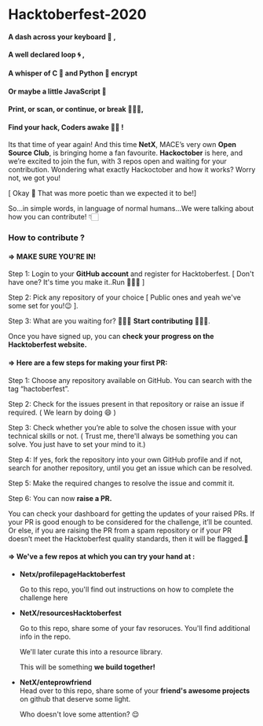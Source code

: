 # Hacktoberfest-2020

#### A dash across your keyboard 🎹 ,  
#### A well declared loop 🌀 ,   
#### A whisper of C 🌝  and Python 🐍  encrypt  
#### Or maybe a little JavaScript 🧠 
#### Print, or scan, or continue, or break 🤹🏻‍♀️,  
#### Find your hack, Coders awake 🧞‍♂️ !  

Its that time of year again! And this time **NetX**, MACE’s very own **Open Source Club**, is bringing home a fan favourite. **Hackoctober** is here, and we’re excited to join the fun, with 3 repos open and waiting for your contribution. Wondering what exactly Hackoctober and how it works? Worry not, we got you!  

[ Okay 👀 That was more poetic than we expected it to be!]

So...in simple words, in language of normal humans...We were talking about how you can contribute! 👇🏻

### How to contribute ?

#### => MAKE SURE YOU'RE IN!

Step 1: Login to your **GitHub account** and register for Hacktoberfest. [ Don't have one? It's time you make it..Run 🏃🏻‍♂️ ] 

Step 2: Pick any repository of your choice [ Public ones and yeah we've some set for you!😉 ].  

Step 3: What are you waiting for? 👨🏻‍💻 **Start contributing** 👩🏻‍💻.  

Once you have signed up, you can **check your progress on the Hacktoberfest website.**  

#### => Here are a few steps for making your first PR:  

Step 1: Choose any repository available on GitHub. You can search with the tag “hactoberfest”. 

Step 2: Check for the issues present in that repository or raise an issue if required. ( We learn by doing 😄 ) 

Step 3: Check whether you’re able to solve the chosen issue with your technical skills or not. ( Trust me, there'll always be something you can solve. You just have
        to set your mind to it.)
        
Step 4: If yes, fork the repository into your own GitHub profile and if not, search for another repository, until you get an issue which can be resolved. 

Step 5: Make the required changes to resolve the issue and commit it.  

Step 6: You can now **raise a PR.**  
  
You can check your dashboard for getting the updates of your raised PRs. If your PR is good enough to be considered for the challenge, it’ll be counted. Or else, if you are raising the PR from a spam repository or if your PR doesn’t meet the Hacktoberfest quality standards, then it will be flagged.🏴
  
#### => We've a few repos at which you can try your hand at : 

- **Netx/profilepageHacktoberfest**  

  Go to this repo, you'll find out instructions on how to complete the challenge here
 
- **NetX/resourcesHacktoberfest**  

  Go to this repo, share some of your fav resoruces. You'll find additional info in the repo. 
  
  We'll later curate this into a resource library. 
  
  This will be something **we build together!**
  
- **NetX/enteprowfriend**  
    Head over to this repo, share some of your **friend's awesome projects** on github that deserve some light.
    
    Who doesn't love some attention? 😌
   
  
